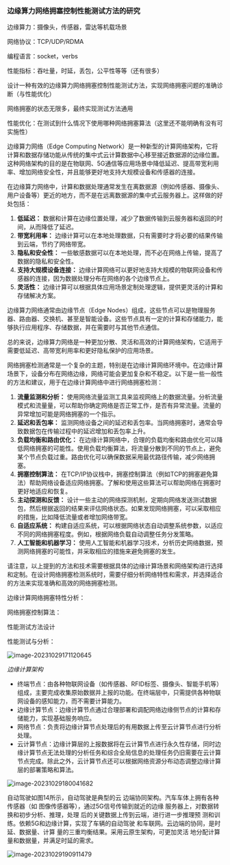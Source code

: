 ### 边缘算力网络拥塞控制性能测试方法的研究



边缘算力：摄像头，传感器，雷达等机载场景

网络协议：TCP/UDP/RDMA

编程语言：socket，verbs

性能指标：吞吐量，时延，丢包，公平性等等（还有很多）





设计一种有效的边缘算力网络拥塞控制性能测试方法，实现网络拥塞问题的准确诊断（与性能优化）

网络拥塞的状态无限多，最终实现测试方法通用

性能优化：在测试到什么情况下使用哪种网络拥塞算法（这里还不能明确有没有可实施性）





边缘算力网络（Edge Computing Network）是一种新型的计算网络架构，它将计算和数据存储功能从传统的集中式云计算数据中心移至接近数据源的边缘位置。这种网络架构的目的是在物联网、5G通信等应用场景中降低延迟、提高带宽利用率、增加网络安全性，并且能够更好地支持大规模设备和传感器的连接。



在边缘算力网络中，计算和数据处理通常发生在离数据源（例如传感器、摄像头、用户设备等）更近的地方，而不是在远离数据源的集中式云服务器上。这样做的好处包括：

1. **低延迟：** 数据和计算在边缘位置处理，减少了数据传输到云服务器和返回的时间，从而降低了延迟。
2. **带宽利用率：** 边缘计算可以在本地处理数据，只有需要时才将必要的结果传输到云端，节约了网络带宽。
3. **隐私和安全性：** 一些敏感数据可以在本地处理，而不必在网络上传输，提高了数据的隐私和安全性。
4. **支持大规模设备连接：** 边缘计算网络可以更好地支持大规模的物联网设备和传感器的连接，因为数据处理分布在网络的各个边缘节点上。
5. **灵活性：** 边缘计算可以根据具体应用场景定制处理逻辑，提供更灵活的计算和存储解决方案。

边缘算力网络通常由边缘节点（Edge Nodes）组成，这些节点可以是物理服务器、路由器、交换机、甚至是智能设备。这些节点具有一定的计算和存储能力，能够执行应用程序、存储数据，并在需要时与其他节点通信。

总的来说，边缘算力网络是一种更加分散、灵活和高效的计算网络架构，它适用于需要低延迟、高带宽利用率和更好隐私保护的应用场景。








网络拥塞检测通常是一个复杂的主题，特别是在边缘计算网络环境中。在边缘计算场景下，设备分布在网络边缘，网络可能会更加复杂和不稳定。以下是一些一般性的方法和建议，用于在边缘计算网络中进行网络拥塞检测：

1. **流量监测和分析：** 使用网络流量监测工具来监视网络上的数据流量。分析流量模式和流量量，可以帮助你确定网络是否正常工作，是否有异常流量。流量的异常增加可能是网络拥塞的一个指示。
2. **延迟和丢包率：** 监测网络设备之间的延迟和丢包率。当网络拥塞时，通常会导致数据包在传输过程中的延迟增加和丢包率上升。
3. **负载均衡和路由优化：** 在边缘计算网络中，合理的负载均衡和路由优化可以降低网络拥塞的可能性。使用负载均衡算法，将流量分散到不同的节点上，避免某个节点负载过重。路由优化可以确保数据采用最优路径传输，减少网络拥塞。
4. **拥塞控制算法：** 在TCP/IP协议栈中，拥塞控制算法（例如TCP的拥塞避免算法）帮助网络设备适应网络拥塞。了解和使用这些算法可以帮助网络在拥塞时更好地适应和恢复。
5. **主动探测和反馈：** 设计一些主动的网络探测机制，定期向网络发送测试数据包，然后根据返回的结果来评估网络状态。如果发现网络拥塞，可以采取相应的措施，比如降低流量或者增加网络带宽。
6. **自适应系统：** 构建自适应系统，可以根据网络状态自动调整系统参数，以适应不同的网络拥塞程度。例如，根据网络负载自动调整任务分发策略。
7. **人工智能和机器学习：** 使用人工智能和机器学习技术，分析历史网络数据，预测网络拥塞的可能性，并采取相应的措施来避免拥塞的发生。

请注意，以上提到的方法和技术需要根据具体的边缘计算场景和网络架构进行选择和定制。在设计网络拥塞检测系统时，需要仔细分析网络特性和需求，并选择适合的方法来实现准确和高效的网络拥塞检测。











边缘计算网络拥塞特性分析：

网络拥塞控制算法：

性能测试方法设计

性能测试与分析：



![image-20231029171120645](C:\Users\ck\AppData\Roaming\Typora\typora-user-images\image-20231029171120645.png)

*边缘计算架构*

- 终端节点：由各种物联网设备（如传感器、RFID标签、摄像头、智能手机等）组成，主要完成收集原始数据并上报的功能。在终端层中，只需提供各种物联网设备的感知能力，而不需要计算能力。
- 边缘计算节点：边缘计算节点通过合理部署和调配网络边缘侧节点的计算和存储能力，实现基础服务响应。
- 网络节点：负责将边缘计算节点处理后的有用数据上传至云计算节点进行分析处理。
- 云计算节点：边缘计算层的上报数据将在云计算节点进行永久性存储，同时边缘计算节点无法处理的分析任务和综合全局信息的处理任务仍旧需要在云计算节点完成。除此之外，云计算节点还可以根据网络资源分布动态调整边缘计算层的部署策略和算法。





![image-20231029180041682](C:\Users\ck\AppData\Roaming\Typora\typora-user-images\image-20231029180041682.png)

自动驾驶如图14所示，自动驾驶是典型的云 边端协同架构。汽车车体上拥有各种传感器（如 图像传感器等），通过5G信号传输到就近的边缘 服务器上，对数据转换和初步分析、推理，处理 后的关键数据上传到云端，进行进一步推理预 测和训练。依赖5G和边缘计算，实现了车辆的自动驾驶 和车联网。云边端的协同，是时延、数据量、计算 量的三重均衡结果。采用云原生架构，可更加灵活 地分配计算量和数据量，并满足时延的需求。

![image-20231029190911479](C:\Users\ck\AppData\Roaming\Typora\typora-user-images\image-20231029190911479.png)

